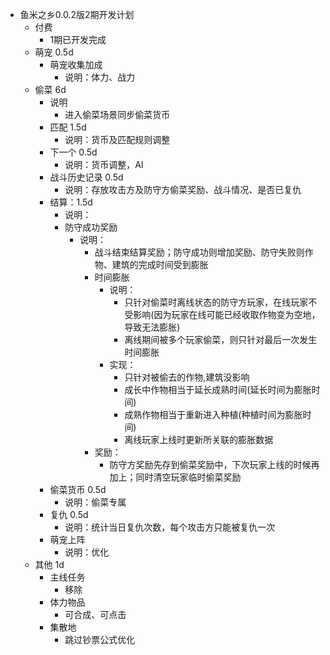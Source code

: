 - 鱼米之乡0.0.2版2期开发计划
	- 付费
		- 1期已开发完成
	- 萌宠 0.5d
		- 萌宠收集加成
			- 说明：体力、战力
	- 偷菜 6d
		- 说明
			- 进入偷菜场景同步偷菜货币
		- 匹配 1.5d
			- 说明：货币及匹配规则调整
		- 下一个 0.5d
			- 说明：货币调整，AI
		- 战斗历史记录 0.5d
			- 说明：存放攻击方及防守方偷菜奖励、战斗情况、是否已复仇
		- 结算：1.5d
			- 说明：
			- 防守成功奖励
				- 说明：
					- 战斗结束结算奖励；防守成功则增加奖励、防守失败则作物、建筑的完成时间受到膨胀
					- 时间膨胀
						- 说明：
							- 只针对偷菜时离线状态的防守方玩家，在线玩家不受影响(因为玩家在线可能已经收取作物变为空地，导致无法膨胀)
							- 离线期间被多个玩家偷菜，则只针对最后一次发生时间膨胀
						- 实现：
							- 只针对被偷去的作物,建筑没影响
							- 成长中作物相当于延长成熟时间(延长时间为膨胀时间)
							- 成熟作物相当于重新进入种植(种植时间为膨胀时间)
							- 离线玩家上线时更新所关联的膨胀数据
					- 奖励：
						- 防守方奖励先存到偷菜奖励中，下次玩家上线的时候再加上；同时清空玩家临时偷菜奖励
		- 偷菜货币 0.5d
			- 说明：偷菜专属
		- 复仇 0.5d
			- 说明：统计当日复仇次数，每个攻击方只能被复仇一次
		- 萌宠上阵
			- 说明：优化
	- 其他 1d
		- 主线任务
			- 移除
		- 体力物品
			- 可合成、可点击
		- 集散地
			- 跳过钞票公式优化